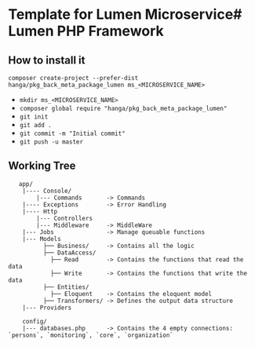 # Template for Lumen Microservice# Lumen PHP Framework

## How to install it
`composer create-project --prefer-dist hanga/pkg_back_meta_package_lumen ms_<MICROSERVICE_NAME>`

* `mkdir ms_<MICROSERVICE_NAME>`
* `composer global require "hanga/pkg_back_meta_package_lumen"`
* `git init`
* `git add .`
* `git commit -m "Initial commit" `
* `git push -u master`


## Working Tree
```
   app/
    |---- Console/
        |--- Commands       -> Commands
    |---- Exceptions        -> Error Handling
    |---- Http
        |--- Controllers
        |--- Middleware     -> MiddleWare
    |--- Jobs               -> Manage queuable functions
    |--- Models
          ├── Business/     -> Contains all the logic
          ├── DataAccess/
            ├── Read        -> Contains the functions that read the data
            ├── Write       -> Contains the functions that write the data
          ├── Entities/
            ├── Eloquent    -> Contains the eloquent model
          ├── Transformers/ -> Defines the output data structure
    |--- Providers

    config/
    |--- databases.php      -> Contains the 4 empty connections: `persons`, `monitoring`, `core`, `organization`
```